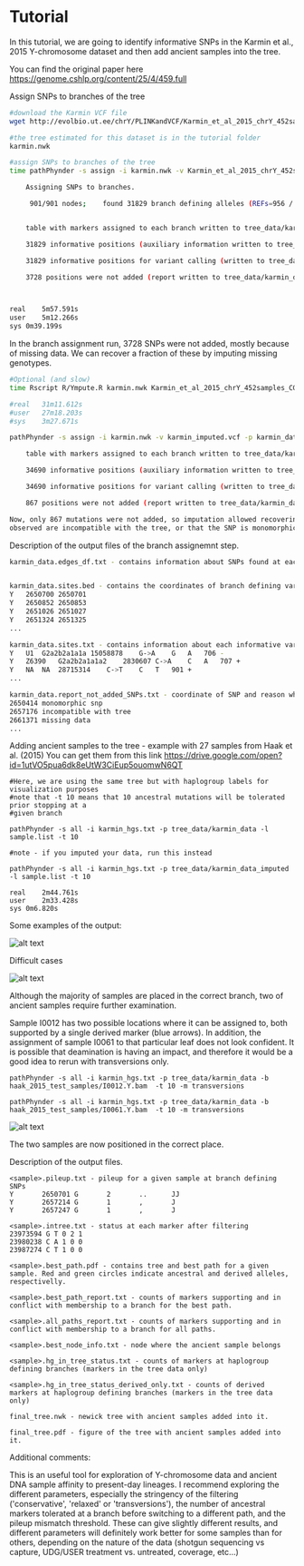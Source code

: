 # Tutorial

In this tutorial, we are going to identify informative SNPs in the Karmin et al., 2015 Y-chromosome dataset and then add ancient samples into the tree.

You can find the original paper here
https://genome.cshlp.org/content/25/4/459.full


Assign SNPs to branches of the tree

```bash
#download the Karmin VCF file
wget http://evolbio.ut.ee/chrY/PLINKandVCF/Karmin_et_al_2015_chrY_452samples_CGonly_filtered1_noAustralians.vcf

#the tree estimated for this dataset is in the tutorial folder
karmin.nwk

#assign SNPs to branches of the tree
time pathPhynder -s assign -i karmin.nwk -v Karmin_et_al_2015_chrY_452samples_CGonly_filtered1_noAustralians.vcf -p karmin_data

	Assigning SNPs to branches.

	 901/901 nodes;    found 31829 branch defining alleles (REFs=956 / ALTs=30873)


	table with markers assigned to each branch written to tree_data/karmin_data.edge_df.txt)

	31829 informative positions (auxiliary information written to tree_data/karmin_data.sites.txt)

	31829 informative positions for variant calling (written to tree_data/karmin_data.sites.bed)

	3728 positions were not added (report written to tree_data/karmin_data.report_not_added_SNPs.txt)



real	5m57.591s
user	5m12.266s
sys	0m39.199s
```

In the branch assignment run, 3728 SNPs were not added, mostly because of missing data.
We can recover a fraction of these by imputing missing genotypes.

```bash
#Optional (and slow)
time Rscript R/Ympute.R karmin.nwk Karmin_et_al_2015_chrY_452samples_CGonly_filtered1_noAustralians.vcf karmin_imputed.vcf

#real	31m11.612s
#user	27m18.203s
#sys	3m27.671s

pathPhynder -s assign -i karmin.nwk -v karmin_imputed.vcf -p karmin_data_imputed

	table with markers assigned to each branch written to tree_data/karmin_data_imputed.edge_df.txt)

	34690 informative positions (auxiliary information written to tree_data/karmin_data_imputed.sites.txt)

	34690 informative positions for variant calling (written to tree_data/karmin_data_imputed.sites.bed)

	867 positions were not added (report written to tree_data/karmin_data_imputed.report_not_added_SNPs.txt)

Now, only 867 mutations were not added, so imputation allowed recovering around 3000 SNPs. This may be because of missing data which cannot be imputed, or that the SNP patterns 
observed are incompatible with the tree, or that the SNP is monomorphic.

```


Description of the output files of the branch assignemnt step.

```bash
karmin_data.edges_df.txt - contains information about SNPs found at each branch.


karmin_data.sites.bed - contains the coordinates of branch defining varaints which will be called in the ancient samples
Y	2650700	2650701
Y	2650852	2650853
Y	2651026	2651027
Y	2651324	2651325
...

karmin_data.sites.txt - contains information about each informative variant, including if they define any known haplogroup and whether the derived allele is ALT (+) of REF (-). It also states to which branch they have been assigned to (706, 707, 901, etc).
Y	U1	G2a2b2a1a1a	15058878	G->A	G	A	706	-
Y	Z6390	G2a2b2a1a1a2	2830607	C->A	C	A	707	+
Y	NA	NA	28715314	C->T	C	T	901	+
...

karmin_data.report_not_added_SNPs.txt - coordinate of SNP and reason why it was not added
2650414	monomorphic snp
2657176	incompatible with tree
2661371	missing data
...
```

Adding ancient samples to the tree - example with 27 samples from Haak et al. (2015)
You can get them from this link
https://drive.google.com/open?id=1utVO5pua6dk8eUtW3CiEup5ouomwN6QT

```
#Here, we are using the same tree but with haplogroup labels for visualization purposes
#note that -t 10 means that 10 ancestral mutations will be tolerated prior stopping at a
#given branch

pathPhynder -s all -i karmin_hgs.txt -p tree_data/karmin_data -l sample.list -t 10

#note - if you imputed your data, run this instead

pathPhynder -s all -i karmin_hgs.txt -p tree_data/karmin_data_imputed -l sample.list -t 10

real	2m44.761s
user	2m33.428s
sys	0m6.820s
```

Some examples of the output:

![alt text](tutorial_results.png)



Difficult cases

![alt text](example_problematic.png)

Although the majority of samples are placed in the correct branch, two of ancient samples
require further examination.

Sample I0012 has two possible locations where it can be assigned to, both supported by a
 single derived marker (blue arrows). In addition, the assignment of sample I0061 to that particular leaf does not look confident. It is possible that deamination is having an impact, and therefore
 it would be a good idea to rerun with transversions only.


```
pathPhynder -s all -i karmin_hgs.txt -p tree_data/karmin_data -b haak_2015_test_samples/I0012.Y.bam  -t 10 -m transversions

pathPhynder -s all -i karmin_hgs.txt -p tree_data/karmin_data -b haak_2015_test_samples/I0061.Y.bam  -t 10 -m transversions

```


![alt text](example_problematic_solved.png)

The two samples are now positioned in the correct place.





Description of the output files.

```
<sample>.pileup.txt - pileup for a given sample at branch defining SNPs
Y       2650701 G       2       ..      JJ
Y       2657214 G       1       ,       J
Y       2657247 G       1       ,       J

<sample>.intree.txt - status at each marker after filtering
23973594 G T 0 2 1
23980238 C A 1 0 0
23987274 C T 1 0 0

<sample>.best_path.pdf - contains tree and best path for a given sample. Red and green circles indicate ancestral and derived alleles, respectivelly.

<sample>.best_path_report.txt - counts of markers supporting and in conflict with membership to a branch for the best path.

<sample>.all_paths_report.txt - counts of markers supporting and in conflict with membership to a branch for all paths.

<sample>.best_node_info.txt - node where the ancient sample belongs

<sample>.hg_in_tree_status.txt - counts of markers at haplogroup defining branches (markers in the tree data only)

<sample>.hg_in_tree_status_derived_only.txt - counts of derived markers at haplogroup defining branches (markers in the tree data only)

final_tree.nwk - newick tree with ancient samples added into it.

final_tree.pdf - figure of the tree with ancient samples added into it.

```


Additional comments:

This is an useful tool for exploration of Y-chromosome data and ancient DNA sample affinity to present-day lineages.
I recommend exploring the different parameters, especially the stringency of the filtering ('conservative', 'relaxed' or  'transversions'),
the number of ancestral markers tolerated at a branch before switching to a different path, and the pileup mismatch threshold.
These can give slightly different results, and different parameters will definitely work better for some samples than for others,
depending on the nature of the data (shotgun sequencing vs capture, UDG/USER treatment vs. untreated, coverage, etc...) 
